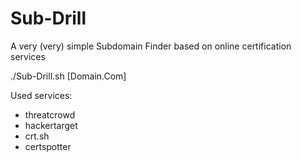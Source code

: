 # Sub-Drill
A very (very) simple Subdomain Finder based on online certification services

./Sub-Drill.sh [Domain.Com]

Used services:
- threatcrowd
- hackertarget
- crt.sh
- certspotter

